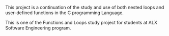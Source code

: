 This project is a continuation of the study and use of both nested loops and user-defined functions in the C programming Language.

This is one of the Functions and Loops study project for students at ALX Software Engineering program.
